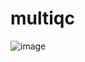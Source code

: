 # multiqc
![image](https://user-images.githubusercontent.com/96872843/176043639-359d461a-2185-4f68-ae09-be005285ce16.png)
